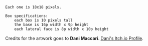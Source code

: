 ```
Each one is 18x18 pixels.

Box specifications:
	each box is 10 pixels tall
	the base is 16p width x 9p height
	each lateral face is 8p width x 10p height
```

Credits for the artwork goes to **Dani Maccari**. [Dani's Itch.io Profile](https://dani-maccari.itch.io/tiny-blocks-isometric-pixel-assets).
